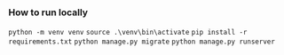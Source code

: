 ### How to run locally

`python -m venv venv`
`source .\venv\bin\activate`
`pip install -r requirements.txt`
`python manage.py migrate`
`python manage.py runserver`
